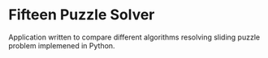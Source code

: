# Fifteen Puzzle Solver
Application written to compare different algorithms resolving sliding puzzle problem implemened in Python.
